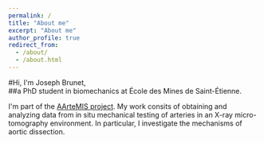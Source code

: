 ```yaml
---
permalink: /
title: "About me"
excerpt: "About me"
author_profile: true
redirect_from:
  - /about/
  - /about.html
---
```


#Hi, I'm Joseph Brunet,  
##a PhD student in biomechanics at École des Mines de Saint-Étienne.  

<p class="archive_text">
I'm part of the <a href="https://www.emse.fr/~badel/Pierre_Badel___Soft_tissue_biomechanics/AArteMIS.html" target="\_blank">AArteMIS project</a>. My work consits of obtaining and analyzing data from in situ mechanical testing of arteries in an X-ray micro-tomography environment. In particular, I investigate the mechanisms of aortic dissection.
</p>



<!--

I'm currently a PhD student in biomechanics at École des Mines de Saint-Étienne working on the
<a href="https://www.emse.fr/~badel/Pierre_Badel___Soft_tissue_biomechanics/AArteMIS.html" target="\_blank">AArteMIS project</a>. My work consits of obtaining and analyzing data from in situ mechanical testing of arteries in an X-ray micro-tomography environment. In particular, I investigate the mechanisms of medial dissection.</p>


I'm a curious mind, always searching for new experiences and problems to solve.

Few word (mountain / curious mind / ...)

Current situation

En cours (These)

Interest


I've always been passionate about solving problem    
improving human

Mountain
Climbing
Skiing
-->
